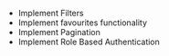
- Implement Filters 
- Implement favourites functionality
- Implement Pagination
- Implement Role Based Authentication